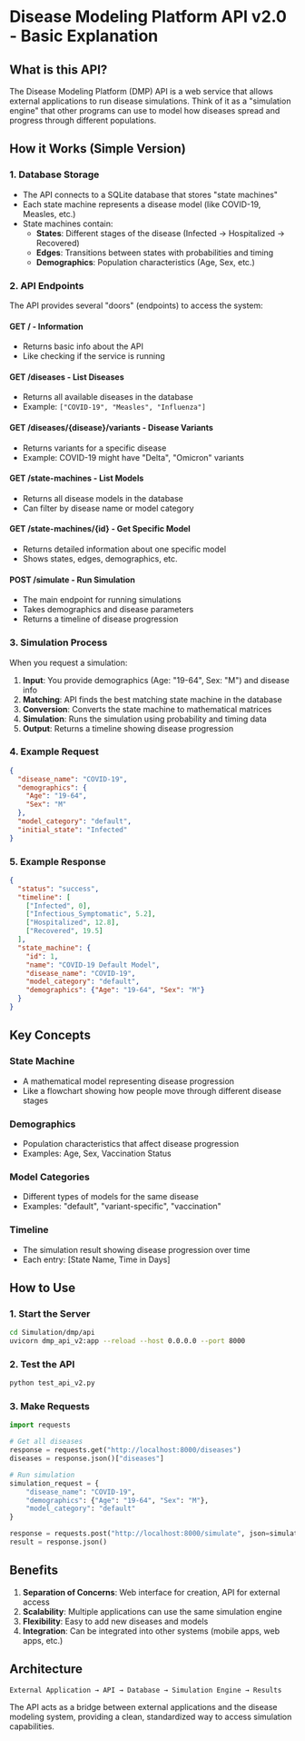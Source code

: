 # Disease Modeling Platform API v2.0 - Basic Explanation

## What is this API?

The Disease Modeling Platform (DMP) API is a web service that allows external applications to run disease simulations. Think of it as a "simulation engine" that other programs can use to model how diseases spread and progress through different populations.

## How it Works (Simple Version)

### 1. **Database Storage**
- The API connects to a SQLite database that stores "state machines"
- Each state machine represents a disease model (like COVID-19, Measles, etc.)
- State machines contain:
  - **States**: Different stages of the disease (Infected → Hospitalized → Recovered)
  - **Edges**: Transitions between states with probabilities and timing
  - **Demographics**: Population characteristics (Age, Sex, etc.)

### 2. **API Endpoints**
The API provides several "doors" (endpoints) to access the system:

#### **GET /** - Information
- Returns basic info about the API
- Like checking if the service is running

#### **GET /diseases** - List Diseases
- Returns all available diseases in the database
- Example: `["COVID-19", "Measles", "Influenza"]`

#### **GET /diseases/{disease}/variants** - Disease Variants
- Returns variants for a specific disease
- Example: COVID-19 might have "Delta", "Omicron" variants

#### **GET /state-machines** - List Models
- Returns all disease models in the database
- Can filter by disease name or model category

#### **GET /state-machines/{id}** - Get Specific Model
- Returns detailed information about one specific model
- Shows states, edges, demographics, etc.

#### **POST /simulate** - Run Simulation
- The main endpoint for running simulations
- Takes demographics and disease parameters
- Returns a timeline of disease progression

### 3. **Simulation Process**

When you request a simulation:

1. **Input**: You provide demographics (Age: "19-64", Sex: "M") and disease info
2. **Matching**: API finds the best matching state machine in the database
3. **Conversion**: Converts the state machine to mathematical matrices
4. **Simulation**: Runs the simulation using probability and timing data
5. **Output**: Returns a timeline showing disease progression

### 4. **Example Request**

```json
{
  "disease_name": "COVID-19",
  "demographics": {
    "Age": "19-64",
    "Sex": "M"
  },
  "model_category": "default",
  "initial_state": "Infected"
}
```

### 5. **Example Response**

```json
{
  "status": "success",
  "timeline": [
    ["Infected", 0],
    ["Infectious_Symptomatic", 5.2],
    ["Hospitalized", 12.8],
    ["Recovered", 19.5]
  ],
  "state_machine": {
    "id": 1,
    "name": "COVID-19 Default Model",
    "disease_name": "COVID-19",
    "model_category": "default",
    "demographics": {"Age": "19-64", "Sex": "M"}
  }
}
```

## Key Concepts

### **State Machine**
- A mathematical model representing disease progression
- Like a flowchart showing how people move through different disease stages

### **Demographics**
- Population characteristics that affect disease progression
- Examples: Age, Sex, Vaccination Status

### **Model Categories**
- Different types of models for the same disease
- Examples: "default", "variant-specific", "vaccination"

### **Timeline**
- The simulation result showing disease progression over time
- Each entry: [State Name, Time in Days]

## How to Use

### 1. **Start the Server**
```bash
cd Simulation/dmp/api
uvicorn dmp_api_v2:app --reload --host 0.0.0.0 --port 8000
```

### 2. **Test the API**
```bash
python test_api_v2.py
```

### 3. **Make Requests**
```python
import requests

# Get all diseases
response = requests.get("http://localhost:8000/diseases")
diseases = response.json()["diseases"]

# Run simulation
simulation_request = {
    "disease_name": "COVID-19",
    "demographics": {"Age": "19-64", "Sex": "M"},
    "model_category": "default"
}

response = requests.post("http://localhost:8000/simulate", json=simulation_request)
result = response.json()
```

## Benefits

1. **Separation of Concerns**: Web interface for creation, API for external access
2. **Scalability**: Multiple applications can use the same simulation engine
3. **Flexibility**: Easy to add new diseases and models
4. **Integration**: Can be integrated into other systems (mobile apps, web apps, etc.)

## Architecture

```
External Application → API → Database → Simulation Engine → Results
```

The API acts as a bridge between external applications and the disease modeling system, providing a clean, standardized way to access simulation capabilities. 